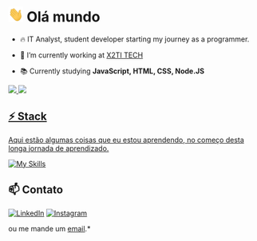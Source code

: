 
# <img src="https://raw.githubusercontent.com/ABSphreak/ABSphreak/master/gifs/Hi.gif" width="30px" height="30px"> Olá mundo

- 🔥 IT Analyst, student developer starting my journey as a programmer.

- 🔭 I’m currently working at [X2TI TECH](https://x2ti.tech)

- 📚 Currently studying **JavaScript, HTML, CSS, Node.JS** 


<div align="left">
  <a href="https://github.com/GefersonCamargo">
  <img height="160em" src="https://github-readme-stats.vercel.app/api?username=GefersonCamargo&show_icons=true&theme=dracula&include_all_commits=true&count_private=true"/>
  <img height="160em" src="https://github-readme-stats.vercel.app/api/top-langs/?username=GefersonCamargo&layout=compact&langs_count=7&theme=dracula"/>
</div>

## ⚡ Stack

Aqui estão algumas coisas que eu estou aprendendo, no começo desta longa jornada de aprendizado.

[![My Skills](https://skillicons.dev/icons?i=html,css,js,nodejs,docker,git,vscode,linux,windows)](https://skillicons.dev)

## 📫 Contato
[![LinkedIn](https://img.shields.io/badge/LinkedIn-0077B5?style=for-the-badge&logo=linkedin&logoColor=white)](https://br.linkedin.com/in/geferson-camargo-8b9aa3b2) 
[![Instagram](https://img.shields.io/badge/Instagram-%23E4405F.svg?style=for-the-badge&logo=Instagram&logoColor=white)](https://www.instagram.com/gefersondev/)


ou me mande um [email](mailto:gefersondev@gmail.com).*




